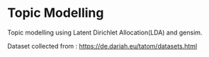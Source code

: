 # Topic Modelling
Topic modelling using Latent Dirichlet Allocation(LDA) and gensim.

Dataset collected from : https://de.dariah.eu/tatom/datasets.html
